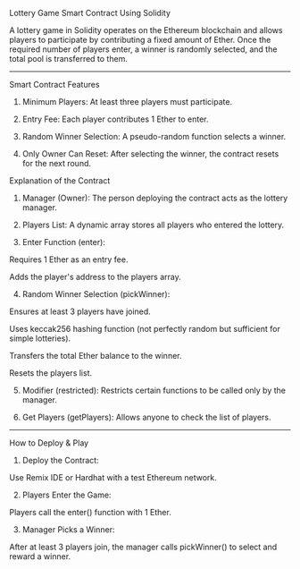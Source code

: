 Lottery Game Smart Contract Using Solidity

A lottery game in Solidity operates on the Ethereum blockchain and allows players to participate by contributing a fixed amount of Ether. Once the required number of players enter, a winner is randomly selected, and the total pool is transferred to them.


---

Smart Contract Features

1. Minimum Players: At least three players must participate.


2. Entry Fee: Each player contributes 1 Ether to enter.


3. Random Winner Selection: A pseudo-random function selects a winner.


4. Only Owner Can Reset: After selecting the winner, the contract resets for the next round.






Explanation of the Contract

1. Manager (Owner): The person deploying the contract acts as the lottery manager.


2. Players List: A dynamic array stores all players who entered the lottery.


3. Enter Function (enter):

Requires 1 Ether as an entry fee.

Adds the player's address to the players array.



4. Random Winner Selection (pickWinner):

Ensures at least 3 players have joined.

Uses keccak256 hashing function (not perfectly random but sufficient for simple lotteries).

Transfers the total Ether balance to the winner.

Resets the players list.



5. Modifier (restricted): Restricts certain functions to be called only by the manager.


6. Get Players (getPlayers): Allows anyone to check the list of players.




---

How to Deploy & Play

1. Deploy the Contract:

Use Remix IDE or Hardhat with a test Ethereum network.



2. Players Enter the Game:

Players call the enter() function with 1 Ether.



3. Manager Picks a Winner:

After at least 3 players join, the manager calls pickWinner() to select and reward a winner.






